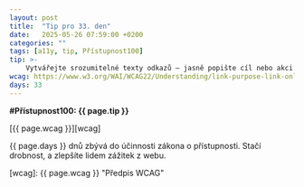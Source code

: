 ```yaml
---
layout: post
title:  "Tip pro 33. den"
date:   2025-05-26 07:59:00 +0200
categories: ""
tags: [a11y, tip, Přístupnost100]
tip: >- 
    Vytvářejte srozumitelné texty odkazů – jasně popište cíl nebo akci odkazu. Vyhněte se obecným frázím typu „klikněte sem“. Například: „Zjistit více o službách“ či „Stáhnout PDF zprávu“.
wcag: https://www.w3.org/WAI/WCAG22/Understanding/link-purpose-link-only
days: 33
---
```

**#Přístupnost100: {{ page.tip }}**

[{{ page.wcag }}][wcag]

{{ page.days }} dnů zbývá do účinnosti zákona o přístupnosti. Stačí drobnost, a zlepšíte lidem zážitek z webu.

[wcag]: {{ page.wcag }} "Předpis WCAG"
